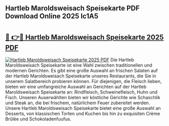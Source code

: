 ## Hartleb Maroldsweisach Speisekarte PDF Download Online 2025 Ic1A5

# <h2><a href="http://gccdez.nevu.top/?p=Hartleb+Maroldsweisach+Speisekarte">🔗 👉🔴 Hartleb Maroldsweisach Speisekarte 2025 PDF</a></h2>

[![Hartleb Maroldsweisach Speisekarte 2025 PDF](https://i.imgur.com/dBaPXMq.png)](http://gccdez.nevu.top/?p=Hartleb+Maroldsweisach+Speisekarte)
Die Hartleb Maroldsweisach Speisekarte ist eine Wahl zwischen traditionellen und modernen Gerichten. Es gibt eine große Auswahl an frischen Salaten auf der Hartleb Maroldsweisach Speisekarte unseres Restaurants, die Sie in unserem Salatbereich probieren können. Für diejenigen, die Fleisch lieben, bieten wir eine umfangreiche Auswahl an Gerichten auf der Hartleb Maroldsweisach Speisekarte an: Rindfleisch, Schweinefleisch, Huhn und Fisch. Unseren Auserwählten bieten wir köstliche Gerichte wie Schaschlik und Steak an, die bei frischem, natürlichem Feuer zubereitet werden. Unsere Hartleb Maroldsweisach Speisekarte bietet eine große Auswahl an Desserts, von klassischen Torten und Kuchen bis hin zu exquisiten Crème Brûlée und Schokoladenfuufus.
